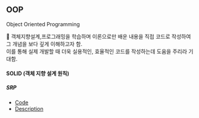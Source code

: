 ## OOP 
Object Oriented Programming 

📕 객체지향설계,프로그래밍을 학습하며 이론으로만 배운 내용을 직접 코드로 작성하여 그 개념을 보다 깊게 이해하고자 함. <br>
이를 통해 실제 개발할 때 더욱 실용적인, 효율적인 코드를 작성하는데 도움을 주리라 기대함. 

#### SOLID (객체 지향 설계 원칙)
##### SRP 
* [Code](https://github.com/Vida0822/OOP/blob/ae5db980ac14d4df548737ea3dadf29e652dea9f/OOP_Study/src/SOLID/SRP.java#L25-L61)
* [Description](https://vida0822.github.io/algorithm/Java-SRP/)

  


